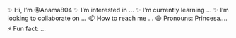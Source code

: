 ✨ Hi, I’m @Anama804
✨ I’m interested in ...
✨ I’m currently learning ...
✨  I’m looking to collaborate on ...
📫 How to reach me ...
😄 Pronouns: Princesa....
⚡ Fun fact: ...

<!---
Anama804/Anama804 is a ✨ special ✨ repository because its `README.md` (this file) appears on your GitHub profile.
You can click the Preview link to take a look at your changes.
--->
